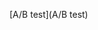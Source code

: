 [A/B test](A/B test)

[1]: https://cloud.tencent.com/developer/article/1938086	"A/B Test︱一轮完美的A/B Test 需要具备哪些要素（一）"
[2]: https://www.woshipm.com/pd/4362705.html	"https://www.woshipm.com/pd/4362705.html"
[3]: https://www.oracle.com/cn/cx/marketing/what-is-ab-testing/	"A/B 测试"
[4]: https://cloud.tencent.com/developer/article/1882322	" 3分钟，看懂ABtest基本原理"

